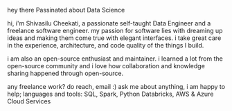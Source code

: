 hey there
Passinated about Data Science

hi, i'm Shivasilu Cheekati, a passionate self-taught Data Engineer and a freelance software engineer. my passion for software lies with dreaming up ideas and making them come true with elegant interfaces. i take great care in the experience, architecture, and code quality of the things I build.

i am also an open-source enthusiast and maintainer. i learned a lot from the open-source community and i love how collaboration and knowledge sharing happened through open-source.


any freelance work? do reach, email :)
ask me about anything, i am happy to help;
languages and tools:
SQL, Spark, Python
Databricks, AWS & Azure Cloud Services
